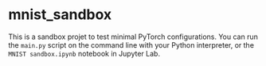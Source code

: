 # mnist_sandbox
This is a sandbox projet to test minimal PyTorch configurations.
You can run the `main.py` script on the command line with your Python interpreter, 
or the `MNIST sandbox.ipynb` notebook in Jupyter Lab.

